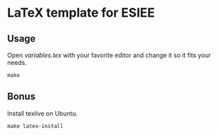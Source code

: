 LaTeX template for ESIEE
========================

Usage
-----

Open *variables.tex* with your favorite editor and change it so it fits your needs. 

```shell
make
```

Bonus
-----

Install texlive on Ubuntu.

```shell
make latex-install
```